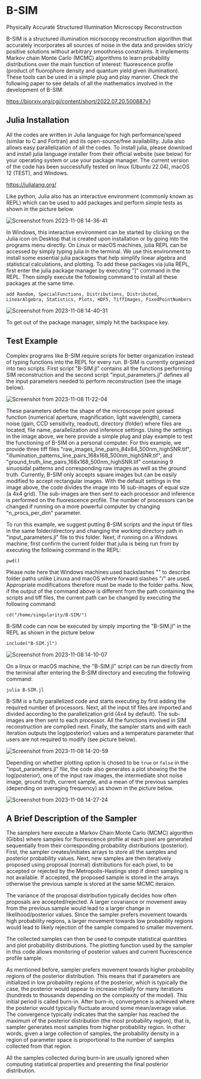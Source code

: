 # B-SIM
Physically Accurate Structured Illumination Microscopy Reconstruction


B-SIM is a structured illumination micrsocopy reconstruction algorithm that accurately incorporates all sources of noise in the data and provides stricly positive solutions without arbitrary smoothness constraints. It implements Markov chain Monte Carlo (MCMC) algorithms to learn probability distributions over the main function of interest: fluorescence profile (product of fluorophore density and quantum yield given illumination). These tools can be used in a simple plug and play manner. Check the following paper to see details of all the mathematics involved in the development of B-SIM:

https://biorxiv.org/cgi/content/short/2022.07.20.500887v1

## Julia Installation

All the codes are written in Julia language for high performance/speed (similar to C and Fortran) and its open-source/free availability. Julia also allows easy parallelization of all the codes. To install julia, please download and install julia language installer from their official website (see below) for your operating system or use your package manager. The current version of the code has been successfully tested on linux (Ubuntu 22.04), macOS 12 (TEST), and Windows.

https://julialang.org/

Like python, Julia also has an interactive environment (commonly known as REPL) which can be used to add packages and perform simple tests as shown in the picture below.


![Screenshot from 2023-11-08 14-36-41](https://github.com/ayushsaurabh/B-SIM/assets/87823118/05bdffb9-6857-4209-9d8d-97cedd3a3578)


In Windows, this interactive environment can be started by clicking on the Julia icon on Desktop that is created upon installation or by going into the programs menu directly. On Linux or macOS machines, julia REPL can be accessed by simply typing julia in the terminal. We use this environment to install some essential julia packages that help simplify linear algebra and statistical calculations, and plotting. To add these packages via julia REPL, first enter the julia package manager by executing "]" command in the REPL. Then simply execute the following command to install all these packages at the same time. 

```add Random, SpecialFunctions, Distributions, Distributed, LinearAlgebra, Statistics, Plots, HDF5, TiffImages, FixedPointNumbers```


![Screenshot from 2023-11-08 14-40-31](https://github.com/ayushsaurabh/B-SIM/assets/87823118/27ffde07-7eb8-40a5-871b-cc4ea0e34859)

To get out of the package manager, simply hit the backspace key.

## Test Example

Complex programs like B-SIM require scripts for better organization instead of typing functions into the REPL for every run. B-SIM is currently organized into two scripts. First script "B-SIM.jl" contains all the functions performing SIM reconstruction and the second script "input_parameters.jl" defines all the input parameters needed to perform reconstruction (see the image below).


![Screenshot from 2023-11-08 11-22-04](https://github.com/ayushsaurabh/B-SIM/assets/87823118/588a6117-0ce8-4237-aa41-e03c971d968c)


These parameters define the shape of the microscope point spread function (numerical aperture, magnification, light wavelength), camera noise (gain, CCD sensitivity, readout), directory (folder) where files are located, file name, parallelization and inference settings. Using the settings in the image above, we here provide a simple plug and play example to test the functioning of B-SIM on a personal computer. For this example, we provide three tiff files "raw_images_line_pairs_84x84_500nm_highSNR.tif", "illumination_patterns_line_pairs_168x168_500nm_highSNR.tif", and "ground_truth_line_pairs_168x168_500nm_highSNR.tif" containing 9 sinuosidal patterns and corresponding raw images as well as the ground truth. Currently, B-SIM only accepts square images but can be easily modified to accept rectangular images. With the default settings in the image above, the code divides the image into 16 sub-images of equal size (a 4x4 grid). The sub-images are then sent to each processor and inference is performed on the fluorescence profile. The number of processors can be changed if running on a more powerful computer by changing "n_procs_per_dim" parameter.

To run this example, we suggest putting B-SIM scripts and the input tif files in the same folder/directory and changing the working directory path in "input_parameters.jl" file to this folder. Next, if running on a Windows machine, first confirm the current folder that julia is being run from by executing the following command in the REPL:

```pwd()```

Please note here that Windows machines used backslashes "\" to describe folder paths unlike Linuxa and macOS where forward slashes "/" are used. Appropriate modifications therefore must be made to the folder paths. Now, if the output of the command above is different from the path containing the scripts and tiff files, the current path can be changed by executing the following command:

```cd("/home/singularity/B-SIM/")```

B-SIM code can now be executed by simply importing the "B-SIM.jl" in the REPL as shown in the picture below

```include("B-SIM.jl")```


![Screenshot from 2023-11-08 14-10-07](https://github.com/ayushsaurabh/B-SIM/assets/87823118/cf5bf788-ab49-48f6-b2e2-586382eb1c0f)


On a linux or macOS machine, the "B-SIM.jl" script can be run directly from the terminal after entering the B-SIM directory and executing the following command:

```julia B-SIM.jl```

B-SIM is a fully parallelized code and starts executing by first adding the required number of processors. Next, all the input tif files are imported and divided according to the parallelization grid (4x4 by default). The sub-images are then sent to each processor. All the functions involved in SIM reconstruction are compiled next. Finally, the sampler starts and with each iteration outputs the log(posterior) values and a temperature parameter that users are not required to modify (see picture below).


![Screenshot from 2023-11-08 14-20-59](https://github.com/ayushsaurabh/B-SIM/assets/87823118/28210b7f-3fdb-40b7-9929-5cc7f2ca9925)


Depending on whether plotting option is chosed to be ```true``` or ```false``` in the "input_parameters.jl" file, the code also generates a plot showing the the log(posterior), one of the input raw images, the intermediate shot noise image, ground truth, current sample, and a mean of the previous samples (depending on averaging frequency) as shown in the picture below.


![Screenshot from 2023-11-08 14-27-24](https://github.com/ayushsaurabh/B-SIM/assets/87823118/8ecfc77e-ac1f-4be9-b8ef-5d4b7da5ce0f)



## A Brief Description of the Sampler

The samplers here execute a Markov Chain Monte Carlo (MCMC) algorithm (Gibbs) where samples for fluorescence profile at each pixel are generated sequentially from their corresponding probability distributions (posterior). First, the sampler creates/initiates arrays to store all the samples and posterior probability values. Next, new samples are then iteratively proposed using proposal (normal) distributions for each pixel, to be accepted or rejected by the Metropolis-Hastings step if direct sampling is not available. If accepted, the proposed sample is stored in the arrays otherwise the previous sample is stored at the same MCMC iteraion. 

The variance of the proposal distribution typically decides how often proposals are accepted/rejected. A larger covariance or movement away from the previous sample would lead to a larger change in likelihood/posterior values. Since the sampler prefers movement towards high probability regions, a larger movement towards low probability regions would lead to likely rejection of the sample compared to smaller movement.

The collected samples can then be used to compute statistical quantities and plot probability distributions. The plotting function used by the sampler in this code allows monitoring of posterior values and current fluorescence profile sample.

As mentioned before, sampler prefers movement towards higher probability regions of the posterior distribution. This means that if parameters are initialized in low probability regions of the posterior, which is typically the case, the posterior would appear to increase initially for many iterations (hundreds to thousands depending on the complexity of the model). This initial period is called burn-in. After burn-in, convergence is achieved where the posterior would typically fluctuate around some mean/average value. The convergence typically indicates that the sampler has reached the maximum of the posterior distribution (the most probability region), that is, sampler generates most samples from higher probability region. In other words, given a large collection of samples, the probability density in a region of parameter space is proportional to the number of samples collected from that region. 
 
All the samples collected during burn-in are usually ignored when computing statistical properties and presenting the final posterior distribution. 
